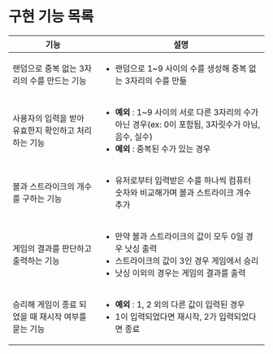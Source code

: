 # 구현 기능 목록

| 기능                             | 설명                                                                                                             |
|--------------------------------|----------------------------------------------------------------------------------------------------------------|
| 랜덤으로 중복 없는 3자리의 수를 만드는 기능      | <ul><li>랜덤으로 1~9 사이의 수를 생성해 중복 없는 3자리의 수를 만듦</li></ul>                                                         |
| 사용자의 입력을 받아 유효한지 확인하고 처리하는 기능  | <ul><li>**예외** : 1~9 사이의 서로 다른 3자리의 수가 아닌 경우(ex: 0이 포함됨, 3자릿수가 아님, 음수, 실수)<li> **예외** : 중복된 수가 있는 경우</li></ul> |
| 볼과 스트라이크의 개수를 구하는 기능           | <ul><li>유저로부터 입력받은 수를 하나씩 컴퓨터 숫자와 비교해가며 볼과 스트라이크 개수 추가</li></ul>                                               |
| 게임의 결과를 판단하고 출력하는 기능           | <ul><li>만약 볼과 스트라이크의 값이 모두 0일 경우 낫싱 출력</li><li>스트라이크의 값이 3인 경우 게임에서 승리</li><li>낫싱 이외의 경우는 게임의 결과를 출력</li>      |
| 승리해 게임이 종료 되었을 때 재시작 여부를 묻는 기능 | <ul><li>**예외** : 1, 2 외의 다른 값이 입력된 경우</li><li>1이 입력되었다면 재시작, 2가 입력되었다면 종료</li></ul>                            |         